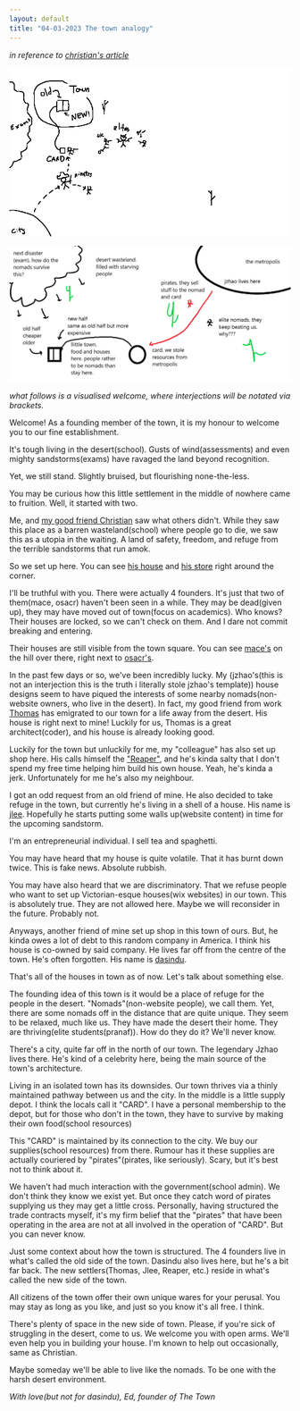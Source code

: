 ```yaml
---
layout: default
title: "04-03-2023 The town analogy"
---
```


*in reference to [christian's article](https://spicata.github.io/theTown.html)*

![](000_Files/000a_images/analogy1.png)

![](000_Files/000a_images/analogy2.png)

*what follows is a visualised welcome, where interjections will be notated via brackets.*

Welcome! As a founding member of the town, it is my honour to welcome you to our fine establishment.

It's tough living in the desert(school). Gusts of wind(assessments) and even mighty sandstorms(exams) have ravaged the land beyond recognition. 

Yet, we still stand. Slightly bruised, but flourishing none-the-less.

You may be curious how this little settlement in the middle of nowhere came to fruition. Well, it started with two.

Me, and [my good friend Christian](https://spicata.github.io/mint-fresh-notes/) saw what others didn't. While they saw this place as a barren wasteland(school) where people go to die, we saw this as a utopia in the waiting. A land of safety, freedom, and refuge from the terrible sandstorms that run amok. 

So we set up here. You can see [his house](https://spicata.github.io/mint-fresh-notes/) and [his store](https://spicata.github.io/) right around the corner.

I'll be truthful with you. There were actually 4 founders. It's just that two of them(mace, osacr) haven't been seen in a while. They may be dead(given up), they may have moved out of town(focus on academics). Who knows? Their houses are locked, so we can't check on them. And I dare not commit breaking and entering.

Their houses are still visible from the town square. You can see [mace's](https://macesnotes.netlify.app/) on the hill over there, right next to [osacr's](https://notes.notmario.net/).

In the past few days or so, we've been incredibly lucky. My (jzhao's(this is not an interjection this is the truth i literally stole jzhao's template)) house designs seem to have piqued the interests of some nearby nomads(non-website owners, who live in the desert). In fact, my good friend from work [Thomas](https://nottacoz.github.io/jacaranda/) has emigrated to our town for a life away from the desert. His house is right next to mine! Luckily for us, Thomas is a great architect(coder), and his house is already looking good.

Luckily for the town but unluckily for me, my "colleague" has also set up shop here. His calls himself the ["Reaper"](https://grim4reaper.github.io/Year11Notes/), and he's kinda salty that I don't spend my free time helping him build his own house. Yeah, he's kinda a jerk. Unfortunately for me he's also my neighbour.

I got an odd request from an old friend of mine. He also decided to take refuge in the town, but currently he's living in a shell of a house. His name is [jlee](https://supaqwerty.github.io/year-11-notes/). Hopefully he starts putting some walls up(website content) in time for the upcoming sandstorm.

I'm an entrepreneurial individual. I sell tea and spaghetti.

You may have heard that my house is quite volatile. That it has burnt down twice. This is fake news. Absolute rubbish.

You may have also heard that we are discriminatory. That we refuse people who want to set up Victorian-esque houses(wix websites) in our town. This is absolutely true. They are not allowed here. Maybe we will reconsider in the future. Probably not.

Anyways, another friend of mine set up shop in this town of ours. But, he kinda owes a lot of debt to this random company in America. I think his house is co-owned by said company. He lives far off from the centre of the town. He's often forgotten. His name is [dasindu](https://pale-ladybug-133.notion.site/Nuclei-moment-2c89b8b95cc74fd6bab60300753d48e8).

That's all of the houses in town as of now. Let's talk about something else.

The founding idea of this town is it would be a place of refuge for the people in the desert. "Nomads"(non-website people), we call them. Yet, there are some nomads off in the distance that are quite unique. They seem to be relaxed, much like us. They have made the desert their home. They are thriving(elite students(pranaf)). How do they do it? We'll never know. 

There's a city, quite far off in the north of our town. The legendary Jzhao lives there. He's kind of a celebrity here, being the main source of the town's architecture. 

Living in an isolated town has its downsides. Our town thrives via a thinly maintained pathway between us and the city. In the middle is a little supply depot. I think the locals call it "CARD". I have a personal membership to the depot, but for those who don't in the town, they have to survive by making their own food(school resources)

This "CARD" is maintained by its connection to the city. We buy our supplies(school resources) from there. Rumour has it these supplies are actually couriered by "pirates"(pirates, like seriously). Scary, but it's best not to think about it.

We haven't had much interaction with the government(school admin). We don't think they know we exist yet. But once they catch word of pirates supplying us they may get a little cross. Personally, having structured the trade contracts myself, it's my firm belief that the "pirates" that have been operating in the area are not at all involved in the operation of "CARD". But you can never know.

Just some context about how the town is structured. The 4 founders live in what's called the old side of the town. Dasindu also lives here, but he's a bit far back. The new settlers(Thomas, Jlee, Reaper, etc.) reside in what's called the new side of the town.

All citizens of the town offer their own unique wares for your perusal. You may stay as long as you like, and just so you know it's all free. I think.

There's plenty of space in the new side of town. Please, if you're sick of struggling in the desert, come to us. We welcome you with open arms. We'll even help you in building your house. I'm known to help out occasionally, same as Christian.

Maybe someday we'll be able to live like the nomads. To be one with the harsh desert environment.

*With love(but not for dasindu),*
*Ed, founder of The Town*
